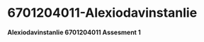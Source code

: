 # 6701204011-Alexiodavinstanlie
<b> Alexiodavinstanlie </b>
<b> 6701204011 </b>
<b> Assesment 1 </b>
